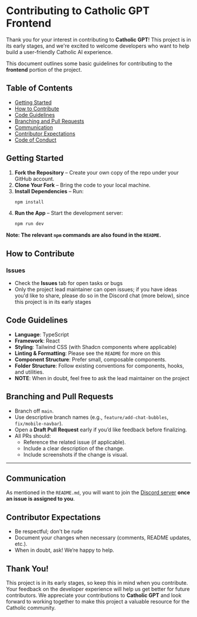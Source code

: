 # Contributing to Catholic GPT Frontend

Thank you for your interest in contributing to **Catholic GPT**! This project is in its early stages, and we're excited to welcome developers who want to help build a user-friendly Catholic AI experience.

This document outlines some basic guidelines for contributing to the **frontend** portion of the project.

## Table of Contents

- [Getting Started](#getting-started)
- [How to Contribute](#how-to-contribute)
- [Code Guidelines](#code-guidelines)
- [Branching and Pull Requests](#branching-and-pull-requests)
- [Communication](#communication)
- [Contributor Expectations](#contributor-expectations)
- [Code of Conduct](#code-of-conduct)

## Getting Started

1. **Fork the Repository** – Create your own copy of the repo under your GitHub account.
2. **Clone Your Fork** – Bring the code to your local machine.
3. **Install Dependencies** – Run:
    ```bash
    npm install
    ```
4. **Run the App** – Start the development server:
    ```bash
    npm run dev
    ```
__Note: The relevant `npm` commands are also found in the `README`.__

## How to Contribute

### Issues

- Check the **Issues** tab for open tasks or bugs
- Only the project lead maintainer can open issues; if you have ideas you'd like to share, please do so in the Discord chat (more below), since this project is in its early stages

## Code Guidelines

- **Language**: TypeScript
- **Framework**: React
- **Styling**: Tailwind CSS (with Shadcn components where applicable)
- **Linting & Formatting**: Please see the `README` for more on this
- **Component Structure**: Prefer small, composable components.
- **Folder Structure**: Follow existing conventions for components, hooks, and utilities.
- **NOTE**: When in doubt, feel free to ask the lead maintainer on the project

## Branching and Pull Requests

- Branch off `main`.
- Use descriptive branch names (e.g., `feature/add-chat-bubbles`, `fix/mobile-navbar`).
- Open a **Draft Pull Request** early if you’d like feedback before finalizing.
- All PRs should:
  - Reference the related issue (if applicable).
  - Include a clear description of the change.
  - Include screenshots if the change is visual.

---

## Communication

As mentioned in the `README.md`, you will want to join the [Discord server](https://discord.gg/bAmCr5gu) **once an issue is assigned to you**.

## Contributor Expectations

- Be respectful; don't be rude
- Document your changes when necessary (comments, README updates, etc.).
- When in doubt, ask! We’re happy to help.

## Thank You!

This project is in its early stages, so keep this in mind when you contribute. Your feedback on the developer experience will help us get better for future contributors. We appreciate your contributions to **Catholic GPT** and look forward to working together to make this project a valuable resource for the Catholic community.